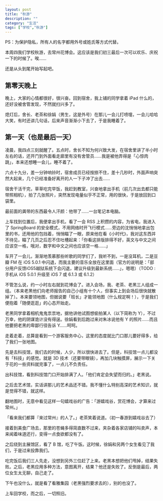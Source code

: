 ```yaml
---
layout: post
title: "秋游"
description: ""
category: "生活"
tags: ["学校","秋游"]
---
```



PS：为保护隐私，所有人的名字都用外号或姓氏等方式代替。

本周四我们学校秋游，去常州花博会。这应该是我们初三最后一次可以欢乐、庆祝一下的时候了。唉……

还是从头到尾开始写起吧。
<!--more-->
## 第零天晚上

晚上，大家的心情都很好，很兴奋。回到宿舍，我上铺的同学拿着 iPad 什么的，还好没被舍管发现，不然就扫兴多了。

熄灯后，舍长、老茶和徐娟（男生，这是外号）在那儿一会儿打喷嚏，一会儿哈哈大笑，有时还讲几句话，后来声音渐渐小下去了，于是我睡着了。

## 第一天（也是最后一天）

凌晨，我四点三刻就醒了。五点时，舍长不知为何兴致大发，在宿舍里讲了半小时左右的话，还开门到外面看走廊里有没有舍管员……我是被他弄得是「心惊肉跳」，本来还想睡一会儿，睡不着了。

六点十九分，差一分钟响铃时，宿舍成员已经按捺不住，差十几秒时，外面声响突然大起来，几个已经准备好离开的人一下子冲了出去……

宿舍干活干完，草草吃完早饭，我赶到教室，兴奋地拿出手机（前几次出去都只能带照相机），拍了几张照片，突然发现电量似乎不正常，用的很快，于是放回到口袋里。

最前面的龚带的东西最令人汗颜：他带了……一台笔记本电脑。

上车找到位置后，我便拿出手机，看了一会 RSS 上积攒的内容，为省电，我进入了 SpringBoard 的安全模式，不用网络时开飞行模式……旁边的沈悄悄地拿出包里的书，还用他的包挡着，悄悄瞄了一眼，原来他在看《小时代》，我对这东西并不待见，瞄了几页之后忍不住吐槽起来：「你看这排版排得不好，英文与中文之间应该空一格，哦对，数字和中文之间也应该空一格……」

车开了一会儿，渐渐地羡慕那些听歌的同学们了，我听不到，一是没耳机，二是豆瓣 FM 在 iOS 5.0.1 中闪退，而我主要的音乐全放在这里面（官方的说明是：「部分用户反馈iOS5越狱系统下会闪退，建议升级到最新系统……」，嗯嗯）（TODO : 手机从 iOS 5.0.1 升级至 iOS 7 或 6.1.3 或 6.1.2）

不管怎么说，约一小时左右就到花博会了。进入会场，我、老茶、老黑三人组成一组。（本来老黑他们向老师报告的自己小组有十个人，但事实上到会场后很快就散掉了）。本来要领地图，但据说要「班长」才能领地图（什么规定啊！），于是我们便抱着「随便逛逛」的心态开始走。

老黑同学拿着相机鬼鬼祟祟地，据他讲他试图想偷拍某人（以下简称为 Y），不过万幸，他的阴谋诡计没有得逞。徐娟看到后跑过来对朱冰说他有 Y 的照片……而且他要把老黑的卑鄙行径告诉 Y……呵呵。

走着走着，总算是看到一个游客服务中心，这里的态度就比门口那儿要好得多，给了我们一张地图。

先是去科技馆，我们去的时候，人少，所以很快进去了。但是，科技馆一点儿都没有「科技」的感觉。就是 3D 技术（还要带眼镜），再加几块触摸屏，展示一下关于花的一些资料就完事了，一点儿不负责任。

出科技馆，看到科技馆门口开始排满了人。「他们肯定会失望而归的。」老黑说。

之后去艺术馆，实话讲那儿的艺术品还不错。我不懂什么特别高深的艺术知识，就是觉得不错，就这样。

翻地图时，无意中看见这样一句嬉戏谷的广告：「游嬉戏谷，赏花博会，才算来过常州。」

「看来我们都算『来过常州』的人了。」老茶笑着说道。（初一春游到嬉戏谷去了）

接着到美食广场去，那里的苍蝇多得简直数不过来，夹杂着各家店铺的叫卖声，本来闻着味道还行，变得一点食欲都没有了。

之后绕到主展馆区，看了 B 馆，吃了午饭。这时候，徐娟和另两个女生看见了我们，于是过来投靠我们。

吃完饭后我们三人先走，没想到另外三位赶了上来。老黑本想把他们甩掉，结果失败。之后，老黑应用多种方法，意图离开，结果？他还是失败了。反倒是最后，两位女生太无聊，自己走了。

下午也没什么，就是看了看雅集园（老黑强烈要求去的），别的也没了。

上车回学校，而之后，一切照旧。
